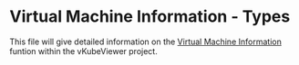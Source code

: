 # Virtual Machine Information - Types

This file will give detailed information on the  [Virtual Machine Information](https://github.com/vKubeViewer/vkubeviewer/blob/main/api/v1/vminfo_types.go) funtion within the vKubeViewer project.
